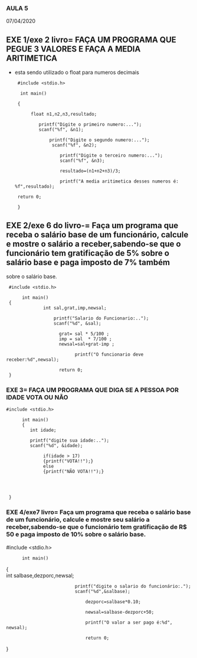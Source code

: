 ### AULA 5
07/04/2020

## EXE 1/exe 2 livro= FAÇA UM PROGRAMA QUE PEGUE 3 VALORES E FAÇA A MEDIA ARITIMETICA

- esta sendo utilizado o float para numeros decimais

       #include <stdio.h>

        int main()

       {

            float n1,n2,n3,resultado;
       
               printf("Digite o primeiro numero:...");
               scanf("%f", &n1);
          
                   printf("Digite o segundo numero:...");
                    scanf("%f", &n2);
             
                       printf("Digite o terceiro numero:...");
                       scanf("%f", &n3);
                
                       resultado=(n1+n2+n3)/3;
                
                       printf("A media aritimetica desses numeros é:  %f",resultado);
                
       return 0;

       }
       
## EXE 2/exe 6 do livro-= Faça um programa que receba o salário base de um funcionário, calcule e mostre o salário a receber,sabendo-se que o funcionário tem gratificação de 5% sobre o salário base e paga imposto de 7% também
sobre o salário base.

     #include <stdio.h>

          int main()
     {
                  int sal,grat,imp,newsal;
    
                      printf("Salario do Funcionario:..");
                      scanf("%d", &sal);
            
                        grat= sal * 5/100 ;
                        imp = sal  * 7/100 ;
                        newsal=sal+grat-imp ;
                
                              printf("O funcionario deve receber:%d",newsal);
                    
                        return 0;
     }
    
    
### EXE 3= FAÇA UM PROGRAMA QUE DIGA SE A PESSOA POR IDADE VOTA OU NÃO

    #include <stdio.h>
     
          int main()
          {
             int idade;
        
             printf("digite sua idade:..");
             scanf("%d", &idade);
         
                  if(idade > 17) 
                  {printf("VOTA!!");}
                  else
                  {printf("NÃO VOTA!!");}
             
            
        

     }
     
### EXE 4/exe7 livro= Faça um programa que receba o salário base de um funcionário, calcule e mostre seu salário a receber,sabendo-se que o funcionário tem gratificação de R$ 50 e paga imposto de 10% sobre o salário base.

 #include <stdio.h>

          int main()   
    
  {              
  int salbase,dezporc,newsal;

                              printf("digite o salario do funcionário:.");
                              scanf("%d",&salbase);
                
                                  dezporc=salbase*0.10;
                
                                  newsal=salbase-dezporc+50;
                
                                  printf("O valor a ser pago é:%d", newsal);
                
                                  return 0;        
}

























